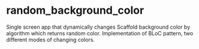 # random_background_color

Single screen app that dynamically changes Scaffold background color by algorithm which returns random color.
Implementation of BLoC pattern, two different modes of changing colors.
